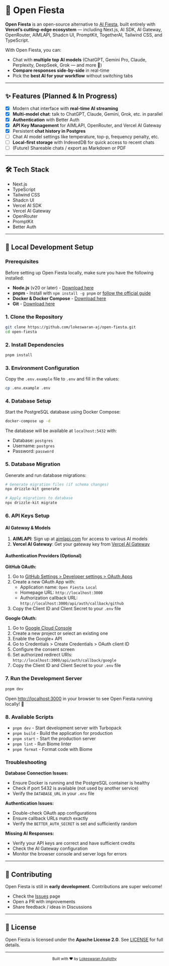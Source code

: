 # 🎉 Open Fiesta

**Open Fiesta** is an open-source alternative to [AI Fiesta](https://aifiesta.ai), built entirely with **Vercel’s cutting-edge ecosystem** — including Next.js, AI SDK, AI Gateway, OpenRouter, AIMLAPI, Shadcn UI, PromptKit, TogetherAI, Tailwind CSS, and TypeScript.

With Open Fiesta, you can:

- Chat with **multiple top AI models** (ChatGPT, Gemini Pro, Claude, Perplexity, DeepSeek, Grok — and more 🚀)
- **Compare responses side-by-side** in real-time
- Pick the **best AI for your workflow** without switching tabs

---

## ✨ Features (Planned & In Progress)

- [x] Modern chat interface with **real-time AI streaming**
- [x] **Multi-model chat**: talk to ChatGPT, Claude, Gemini, Grok, etc. in parallel
- [x] **Authentication** with Better Auth
- [x] **API Key Management** for AIMLAPI, OpenRouter, and Vercel AI Gateway
- [x] Persistent **chat history in Postgres**
- [ ] Chat AI model settings like temperature, top-p, frequency penalty, etc.
- [ ] **Local-first storage** with IndexedDB for quick access to recent chats
- [ ] (Future) Shareable chats / export as Markdown or PDF

---

## 🛠️ Tech Stack

- Next.js
- TypeScript
- Tailwind CSS
- Shadcn UI
- Vercel AI SDK
- Vercel AI Gateway
- OpenRouter
- PromptKit
- Better Auth

---

## 🚀 Local Development Setup

### Prerequisites

Before setting up Open Fiesta locally, make sure you have the following installed:

- **Node.js** (v20 or later) - [Download here](https://nodejs.org/)
- **pnpm** - Install with `npm install -g pnpm` or [follow the official guide](https://pnpm.io/installation)
- **Docker & Docker Compose** - [Download here](https://www.docker.com/products/docker-desktop)
- **Git** - [Download here](https://git-scm.com/)

### 1. Clone the Repository

```bash
git clone https://github.com/lokeswaran-aj/open-fiesta.git
cd open-fiesta
```

### 2. Install Dependencies

```bash
pnpm install
```

### 3. Environment Configuration

Copy the `.env.example` file to `.env` and fill in the values:

```bash
cp .env.example .env
```

### 4. Database Setup

Start the PostgreSQL database using Docker Compose:

```bash
docker-compose up -d
```

The database will be available at `localhost:5432` with:
- Database: `postgres`
- Username: `postgres` 
- Password: `password`

### 5. Database Migration

Generate and run database migrations:

```bash
# Generate migration files (if schema changes)
npx drizzle-kit generate

# Apply migrations to database
npx drizzle-kit migrate
```

### 6. API Keys Setup

#### AI Gateway & Models

1. **AIMLAPI**: Sign up at [aimlapi.com](https://aimlapi.com/) for access to various AI models
2. **Vercel AI Gateway**: Get your gateway key from [Vercel AI Gateway](https://vercel.com/docs/ai-gateway)

#### Authentication Providers (Optional)

**GitHub OAuth:**
1. Go to [GitHub Settings > Developer settings > OAuth Apps](https://github.com/settings/applications/new)
2. Create a new OAuth App with:
   - Application name: `Open Fiesta Local`
   - Homepage URL: `http://localhost:3000`
   - Authorization callback URL: `http://localhost:3000/api/auth/callback/github`
3. Copy the Client ID and Client Secret to your `.env` file

**Google OAuth:**
1. Go to [Google Cloud Console](https://console.developers.google.com/)
2. Create a new project or select an existing one
3. Enable the Google+ API
4. Go to Credentials > Create Credentials > OAuth client ID
5. Configure the consent screen
6. Set authorized redirect URIs: `http://localhost:3000/api/auth/callback/google`
7. Copy the Client ID and Client Secret to your `.env` file

### 7. Run the Development Server

```bash
pnpm dev
```

Open [http://localhost:3000](http://localhost:3000) in your browser to see Open Fiesta running locally! 🎉

### 8. Available Scripts

- `pnpm dev` - Start development server with Turbopack
- `pnpm build` - Build the application for production
- `pnpm start` - Start the production server
- `pnpm lint` - Run Biome linter
- `pnpm format` - Format code with Biome

### Troubleshooting

**Database Connection Issues:**
- Ensure Docker is running and the PostgreSQL container is healthy
- Check if port 5432 is available (not used by another service)
- Verify the `DATABASE_URL` in your `.env` file

**Authentication Issues:**
- Double-check OAuth app configurations
- Ensure callback URLs match exactly
- Verify the `BETTER_AUTH_SECRET` is set and sufficiently random

**Missing AI Responses:**
- Verify your API keys are correct and have sufficient credits
- Check the AI Gateway configuration
- Monitor the browser console and server logs for errors

---

## 🤝 Contributing

Open Fiesta is still in **early development**. Contributions are super welcome!

- Check the [Issues](https://github.com/lokeswaran-aj/open-fiesta/issues) page
- Open a PR with improvements
- Share feedback / ideas in Discussions

---

## 📜 License

Open Fiesta is licensed under the **Apache License 2.0**.
See [LICENSE](LICENSE) for full details.

---

<div align="center">
  <sub>Built with ❤️ by <a href="https://lokeswaran.dev">Lokeswaran Aruljothy</a></sub>
</div>
